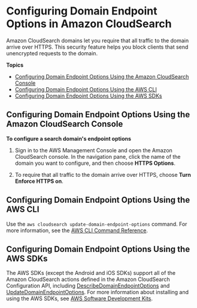 # Configuring Domain Endpoint Options in Amazon CloudSearch<a name="configuring-domain-endpoint-options"></a>

Amazon CloudSearch domains let you require that all traffic to the domain arrive over HTTPS\. This security feature helps you block clients that send unencrypted requests to the domain\.

**Topics**
+ [Configuring Domain Endpoint Options Using the Amazon CloudSearch Console](#configuring-domain-endpoint-options-console)
+ [Configuring Domain Endpoint Options Using the AWS CLI](#configuring-domain-endpoint-options-cli)
+ [Configuring Domain Endpoint Options Using the AWS SDKs](#configuring-domain-endpoint-options-api)

## Configuring Domain Endpoint Options Using the Amazon CloudSearch Console<a name="configuring-domain-endpoint-options-console"></a>

**To configure a search domain's endpoint options**

1. Sign in to the AWS Management Console and open the Amazon CloudSearch console\. In the navigation pane, click the name of the domain you want to configure, and then choose **HTTPS Options**\.

1. To require that all traffic to the domain arrive over HTTPS, choose **Turn Enforce HTTPS on**\.

## Configuring Domain Endpoint Options Using the AWS CLI<a name="configuring-domain-endpoint-options-cli"></a>

Use the `aws cloudsearch update-domain-endpoint-options` command\. For more information, see the [AWS CLI Command Reference](https://docs.aws.amazon.com/cli/latest/reference/cloudsearch/)\.

## Configuring Domain Endpoint Options Using the AWS SDKs<a name="configuring-domain-endpoint-options-api"></a>

The AWS SDKs \(except the Android and iOS SDKs\) support all of the Amazon CloudSearch actions defined in the Amazon CloudSearch Configuration API, including [DescribeDomainEndpointOptions](API_DescribeDomainEndpointOptions.md) and [UpdateDomainEndpointOptions](API_UpdateDomainEndpointOptions.md)\. For more information about installing and using the AWS SDKs, see [AWS Software Development Kits](http://aws.amazon.com/code)\.